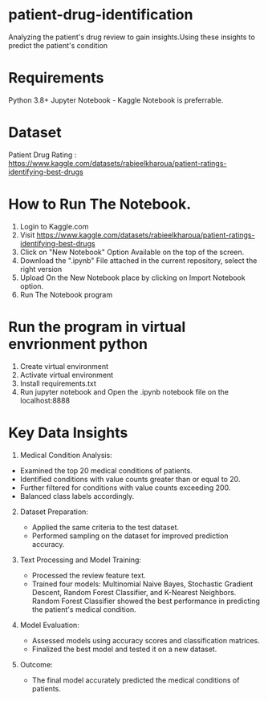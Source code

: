 # patient-drug-identification
Analyzing the patient's drug review to gain insights.Using these insights to predict the patient's condition

# Requirements
Python 3.8+ Jupyter Notebook - Kaggle Notebook is preferrable.

# Dataset
Patient Drug Rating : https://www.kaggle.com/datasets/rabieelkharoua/patient-ratings-identifying-best-drugs

# How to Run The Notebook.
1. Login to Kaggle.com
2. Visit https://www.kaggle.com/datasets/rabieelkharoua/patient-ratings-identifying-best-drugs
3. Click on "New Notebook" Option Available on the top of the screen.
4. Download the ".ipynb" File attached in the current repository, select the right version
5. Upload On the New Notebook place by clicking on Import Notebook option.
6. Run The Notebook program

# Run the program in virtual envrionment python
1. Create virtual environment
2. Activate virtual environment
3. Install requirements.txt 
4. Run jupyter notebook and Open the .ipynb notebook file on the localhost:8888

# Key Data Insights
1. Medical Condition Analysis:
 * Examined the top 20 medical conditions of patients.
 * Identified conditions with value counts greater than or equal to 20.
 * Further filtered for conditions with value counts exceeding 200.
 * Balanced class labels accordingly.

2. Dataset Preparation:
   * Applied the same criteria to the test dataset.
   * Performed sampling on the dataset for improved prediction accuracy.
     
3. Text Processing and Model Training:
   * Processed the review feature text.
   * Trained four models: Multinomial Naive Bayes, Stochastic Gradient Descent, Random Forest Classifier, and K-Nearest Neighbors.
     Random Forest Classifier showed the best performance in predicting the patient's medical condition.
     
4. Model Evaluation:
   * Assessed models using accuracy scores and classification matrices.
   * Finalized the best model and tested it on a new dataset.

5. Outcome:
   * The final model accurately predicted the medical conditions of patients.






